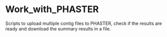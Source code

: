 # Work_with_PHASTER
Scripts to upload multiple contig files to PHASTER, check if the results are ready and download the summary results in a file.
